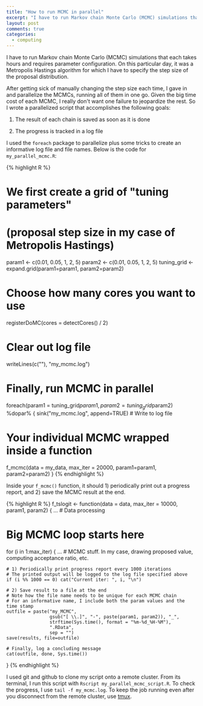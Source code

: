 ```yaml
---
title: "How to run MCMC in parallel"
excerpt: "I have to run Markov chain Monte Carlo (MCMC) simulations that each takes hours and requires parameter configuration. Here's how I parallelize it."
layout: post
comments: true
categories:
  - computing
---
```


I have to run Markov chain Monte Carlo (MCMC) simulations that each takes hours and requires parameter configuration. On this particular day, it was a Metropolis Hastings algorithm for which I have to specify the step size of the proposal distribution.

After getting sick of manually changing the step size each time, I gave in and parallelize the MCMCs, running all of them in one go. Given the big time cost of each MCMC, I really don't want one failure to jeopardize the rest. So I wrote a parallelized script that accomplishes the following goals:

1. The result of each chain is saved as soon as it is done

2. The progress is tracked in a log file

I used the `foreach` package to parallelize plus some tricks to create an informative log file and file names. Below is the code for `my_parallel_mcmc.R`:

{% highlight R %}
# We first create a grid of "tuning parameters"
# (proposal step size in my case of Metropolis Hastings)

param1 <- c(0.01, 0.05, 1, 2, 5)
param2 <- c(0.01, 0.05, 1, 2, 5)
tuning_grid <- expand.grid(param1=param1, param2=param2)

# Choose how many cores you want to use
registerDoMC(cores = detectCores() / 2)

# Clear out log file
writeLines(c(""), "my_mcmc.log")

# Finally, run MCMC in parallel
foreach(param1 = tuning_grid$param1, param2 = tuning_grid$param2) %dopar% {
  sink("my_mcmc.log", append=TRUE) # Write to log file

  # Your individual MCMC wrapped inside a function
  f_mcmc(data = my_data, max_iter = 20000,
         param1=param1, param2=param2)
}
{% endhighlight %}

Inside your `f_mcmc()` function, it should 1) periodically print out a progress report, and 2) save the MCMC result at the end.

{% highlight R %}
f_tslogit <- function(data = data, max_iter = 10000,
                      param1, param2) {
... # Data processing

# Big MCMC loop starts here
for (i in 1:max_iter) {
    ... # MCMC stuff. In my case, drawing proposed value, computing acceptance ratio, etc.

    # 1) Periodically print progress report every 1000 iterations
    # The printed output will be logged to the log file specified above
    if (i %% 1000 == 0) cat("Current iter: ", i, "\n")

    # 2) Save result to a file at the end
    # Note how the file name needs to be unique for each MCMC chain
    # For an informative name, I include both the param values and the time stamp
    outfile = paste("my_MCMC",
                    gsub("[ \\.]", "-", paste(param1, param2)), "_",
                    strftime(Sys.time(), format = "%m-%d_%H-%M"),
                    ".RData",
                    sep = "")
    save(results, file=outfile)

    # Finally, log a concluding message
    cat(outfile, done, Sys.time())
}
{% endhighlight %}

I used git and github to clone my script onto a remote cluster. From its terminal, I run this script with `Rscript my_parallel_mcmc_script.R`. To check the progress, I use `tail -f my_mcmc.log`. To keep the job running even after you disconnect from the remote cluster, use [tmux](http://askubuntu.com/questions/8653/how-to-keep-processes-running-after-ending-ssh-session).